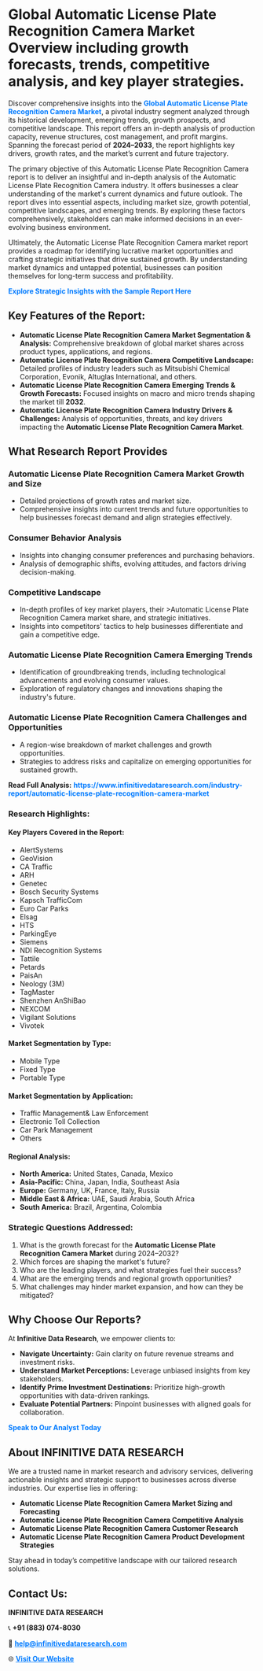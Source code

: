 <h1>Global Automatic License Plate Recognition Camera Market Overview including growth forecasts, trends, competitive analysis, and key player strategies.</h1>
<p>
Discover comprehensive insights into the 
<a href="https://www.infinitivedataresearch.com/industry-report/automatic-license-plate-recognition-camera-market" rel="dofollow" style="color: #007BFF; text-decoration: none;"><strong>Global Automatic License Plate Recognition Camera Market</strong></a>, a pivotal industry segment analyzed through its historical development, emerging trends, growth prospects, and competitive landscape. This report offers an in-depth analysis of production capacity, revenue structures, cost management, and profit margins. Spanning the forecast period of <strong>2024–2033</strong>, the report highlights key drivers, growth rates, and the market’s current and future trajectory.
</p>
<p>
The primary objective of this Automatic License Plate Recognition Camera report is to deliver an insightful and in-depth analysis of the Automatic License Plate Recognition Camera industry. It offers businesses a clear understanding of the market's current dynamics and future outlook. The report dives into essential aspects, including market size, growth potential, competitive landscapes, and emerging trends. By exploring these factors comprehensively, stakeholders can make informed decisions in an ever-evolving business environment.
</p>
<p>
Ultimately, the Automatic License Plate Recognition Camera market report provides a roadmap for identifying lucrative market opportunities and crafting strategic initiatives that drive sustained growth. By understanding market dynamics and untapped potential, businesses can position themselves for long-term success and profitability.
</p>
<p>
<a href="https://www.infinitivedataresearch.com/request-sample/reportId=106532" style="color: #007BFF; text-decoration: none;"><strong>Explore Strategic Insights with the Sample Report Here</strong></a>
</p>

<h2>Key Features of the Report:</h2>
<ul>
<li><strong>Automatic License Plate Recognition Camera Market Segmentation & Analysis:</strong> Comprehensive breakdown of global market shares across product types, applications, and regions.</li>
<li><strong>Automatic License Plate Recognition Camera Competitive Landscape:</strong> Detailed profiles of industry leaders such as Mitsubishi Chemical Corporation, Evonik, Altuglas International, and others.</li>
<li><strong>Automatic License Plate Recognition Camera Emerging Trends & Growth Forecasts:</strong> Focused insights on macro and micro trends shaping the market till <strong>2032</strong>.</li>
<li><strong>Automatic License Plate Recognition Camera Industry Drivers & Challenges:</strong> Analysis of opportunities, threats, and key drivers impacting the <strong>Automatic License Plate Recognition Camera Market</strong>.</li>
</ul>

<h2>What Research Report Provides</h2>
<h3>Automatic License Plate Recognition Camera Market Growth and Size</h3>
<ul>
<li>Detailed projections of growth rates and market size.</li>
<li>Comprehensive insights into current trends and future opportunities to help businesses forecast demand and align strategies effectively.</li>
</ul>

<h3>Consumer Behavior Analysis</h3>
<ul>
<li>Insights into changing consumer preferences and purchasing behaviors.</li>
<li>Analysis of demographic shifts, evolving attitudes, and factors driving decision-making.</li>
</ul>

<h3>Competitive Landscape</h3>
<ul>
<li>In-depth profiles of key market players, their >Automatic License Plate Recognition Camera market share, and strategic initiatives.</li>
<li>Insights into competitors' tactics to help businesses differentiate and gain a competitive edge.</li>
</ul>

<h3>Automatic License Plate Recognition Camera Emerging Trends</h3>
<ul>
<li>Identification of groundbreaking trends, including technological advancements and evolving consumer values.</li>
<li>Exploration of regulatory changes and innovations shaping the industry's future.</li>
</ul>

<h3>Automatic License Plate Recognition Camera Challenges and Opportunities</h3>
<ul>
<li>A region-wise breakdown of market challenges and growth opportunities.</li>
<li>Strategies to address risks and capitalize on emerging opportunities for sustained growth.</li>
</ul>
<p><strong>Read Full Analysis:</strong> <a href="https://www.infinitivedataresearch.com/industry-report/automatic-license-plate-recognition-camera-market" rel="dofollow" style="color: #007BFF; text-decoration: none;"><strong>https://www.infinitivedataresearch.com/industry-report/automatic-license-plate-recognition-camera-market</strong></a></p>
<h3>Research Highlights:</h3>
<h4>Key Players Covered in the Report:</h4>
<ul><li>AlertSystems</li><li>GeoVision</li><li>CA Traffic</li><li>ARH</li><li>Genetec</li><li>Bosch Security Systems</li><li>Kapsch TrafficCom</li><li>Euro Car Parks</li><li>Elsag</li><li>HTS</li><li>ParkingEye</li><li>Siemens</li><li>NDI Recognition Systems</li><li>Tattile</li><li>Petards</li><li>PaisAn</li><li>Neology (3M)</li><li>TagMaster</li><li>Shenzhen AnShiBao</li><li>NEXCOM</li><li>Vigilant Solutions</li><li>Vivotek</li></ul>
<h4>Market Segmentation by Type:</h4>
<ul><li>Mobile Type</li><li>Fixed Type</li><li>Portable Type</li></ul>
<h4>Market Segmentation by Application:</h4>
<ul><li>Traffic Management&amp; Law Enforcement</li><li>Electronic Toll Collection</li><li>Car Park Management</li><li>Others</li></ul>

<h4>Regional Analysis:</h4>
<ul>
<li><strong>North America:</strong> United States, Canada, Mexico</li>
<li><strong>Asia-Pacific:</strong> China, Japan, India, Southeast Asia</li>
<li><strong>Europe:</strong> Germany, UK, France, Italy, Russia</li>
<li><strong>Middle East & Africa:</strong> UAE, Saudi Arabia, South Africa</li>
<li><strong>South America:</strong> Brazil, Argentina, Colombia</li>
</ul>

<h3>Strategic Questions Addressed:</h3>
<ol>
<li>What is the growth forecast for the <strong>Automatic License Plate Recognition Camera Market</strong> during 2024–2032?</li>
<li>Which forces are shaping the market's future?</li>
<li>Who are the leading players, and what strategies fuel their success?</li>
<li>What are the emerging trends and regional growth opportunities?</li>
<li>What challenges may hinder market expansion, and how can they be mitigated?</li>
</ol>

<h2>Why Choose Our Reports?</h2>
<p>At <strong>Infinitive Data Research</strong>, we empower clients to:</p>
<ul>
<li><strong>Navigate Uncertainty:</strong> Gain clarity on future revenue streams and investment risks.</li>
<li><strong>Understand Market Perceptions:</strong> Leverage unbiased insights from key stakeholders.</li>
<li><strong>Identify Prime Investment Destinations:</strong> Prioritize high-growth opportunities with data-driven rankings.</li>
<li><strong>Evaluate Potential Partners:</strong> Pinpoint businesses with aligned goals for collaboration.</li>
</ul>
<p><a href="https://www.infinitivedataresearch.com/industry-report/automatic-license-plate-recognition-camera-market" rel="dofollow" style="color: #007BFF; text-decoration: none;"><strong>Speak to Our Analyst Today</strong></a></p>

<h2>About INFINITIVE DATA RESEARCH</h2>
<p>We are a trusted name in market research and advisory services, delivering actionable insights and strategic support to businesses across diverse industries. Our expertise lies in offering:</p>
<ul>
<li><strong>Automatic License Plate Recognition Camera Market Sizing and Forecasting</strong></li>
<li><strong>Automatic License Plate Recognition Camera Competitive Analysis</strong></li>
<li><strong>Automatic License Plate Recognition Camera Customer Research</strong></li>
<li><strong>Automatic License Plate Recognition Camera Product Development Strategies</strong></li>
</ul>
<p>Stay ahead in today’s competitive landscape with our tailored research solutions.</p>

<h2>Contact Us:</h2>
<p><strong>INFINITIVE DATA RESEARCH</strong></p>
<p>📞 <strong>+91 (883) 074-8030</strong></p>
<p>📧 <strong><a href="mailto:help@infinitivedataresearch.com" style="color: #007BFF;">help@infinitivedataresearch.com</a></strong></p>
<p>🌐 <strong><a href="https://www.infinitivedataresearch.com" rel="dofollow" style="color: #007BFF;">Visit Our Website</a></strong></p>